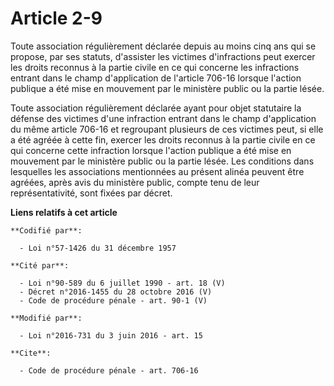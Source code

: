 # Article 2-9

Toute association régulièrement déclarée depuis au moins cinq ans     qui se propose, par ses statuts, d'assister les
victimes d'infractions peut exercer les droits reconnus à la partie civile en ce qui concerne les infractions entrant dans le
champ d'application de l'article 706-16 lorsque l'action publique a été mise en mouvement par le ministère public ou la
partie lésée.

Toute association régulièrement déclarée ayant pour objet statutaire la défense des victimes d'une infraction entrant dans le
champ d'application du même article 706-16 et regroupant plusieurs de ces victimes peut, si elle a été agréée à cette fin,
exercer les droits reconnus à la partie civile en ce qui concerne cette infraction lorsque l'action publique a été mise en
mouvement par le ministère public ou la partie lésée. Les conditions dans lesquelles les associations mentionnées au présent
alinéa peuvent être agréées, après avis du ministère public, compte tenu de leur représentativité, sont fixées par décret.

**Liens relatifs à cet article**

	**Codifié par**:

	  - Loi n°57-1426 du 31 décembre 1957

	**Cité par**:

	  - Loi n°90-589 du 6 juillet 1990 - art. 18 (V)
	  - Décret n°2016-1455 du 28 octobre 2016 (V)
	  - Code de procédure pénale - art. 90-1 (V)

	**Modifié par**:

	  - Loi n°2016-731 du 3 juin 2016 - art. 15

	**Cite**:

	  - Code de procédure pénale - art. 706-16
